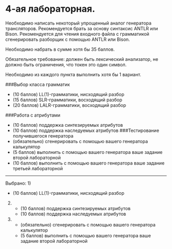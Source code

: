 # 4-ая лабораторная.

Необходимо написать некоторый упрощенный аналог генератора трансляторов. Рекомендуется брать за основу синтаксис ANTLR или Bison. Рекомендуется для чтения входного файла с грамматикой сгенерировать разборщик с помощью ANTLR или Bison.

Необходимо набрать в сумме хотя бы 35 баллов.

Обязательное требование: должен быть лексический анализатор, не должно быть ограничения, что токен это один символ.

Необходимо из каждого пункта выполнить хотя бы 1 вариант.

###Выбор класса грамматик
- (10 баллов) LL(1)-грамматики, нисходящий разбор
- (15 баллов) SLR-грамматики, восходящий разбор
- (20 баллов) LALR-грамматики, восходящий разбор

###Работа с атрибутами
- (10 баллов) поддержка синтезируемых атрибутов
- (10 баллов) поддержка наследуемых атрибутов
###Тестирование получившегося генератора
- (обязательно) сгенерировать с помощью вашего генератора калькулятор
- (5 баллов) выполнить с помощью вашего генератора ваше задание второй лабораторной
- (10 баллов) выполнить с помощью вашего генератора ваше задание третьей лабораторной

-------------------------

Выбрано:
1) 
   - (10 баллов) LL(1)-грамматики, нисходящий разбор
2) 
   - (10 баллов) поддержка синтезируемых атрибутов
   - (10 баллов) поддержка наследуемых атрибутов
3) 
   - (обязательно) сгенерировать с помощью вашего генератора калькулятор
   - (5 баллов) выполнить с помощью вашего генератора ваше задание второй лабораторной